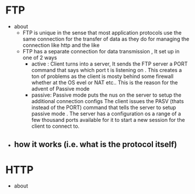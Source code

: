 # FTP
  - about
    - FTP is unique in the sense that most application protocols use the same connection for the transfer of data as they do for managing the connection like http and the like
    - FTP has a separate connection for data transmission , It set up in one of 2 ways
      - active : Client turns into a server, It sends the FTP server a PORT command that says which port t is listening on .
      This creates a ton of problems as the client is mosty behind some firewall whether at the OS evel or NAT etc.. 
      This is the reason for the advent of Passive mode
      - passive: Passive mode puts the nus on the server to setup the additional connection configs
        The client issues the PASV (thats instead of the PORT) command that tells the server to setup passive mode .
        The server has a configuration os a range of a few thousand ports available for it to start a new session for the client to connect to.
   - how it works (i.e. what is the protocol itself)
      - 
# HTTP
  - about
        
      
